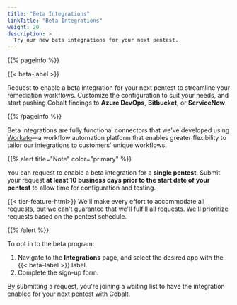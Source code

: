 ```yaml
---
title: "Beta Integrations"
linkTitle: "Beta Integrations"
weight: 20
description: >
  Try our new beta integrations for your next pentest.
---
```


{{% pageinfo %}}
<p>{{< beta-label >}}</p><p>Request to enable a beta integration for your next pentest to streamline your remediation workflows. Customize the configuration to suit your needs, and start pushing Cobalt findings to <b>Azure DevOps</b>, <b>Bitbucket</b>, or <b>ServiceNow</b>.</p>
{{% /pageinfo %}}

Beta integrations are fully functional connectors that we’ve developed using [Workato](https://www.workato.com/)—a workflow automation platform that enables greater flexibility to tailor our integrations to customers' unique workflows.

{{% alert title="Note" color="primary" %}}
<p>You can request to enable a beta integration for a <b>single pentest</b>. Submit your request <b>at least 10 business days prior to the start date of your pentest</b> to allow time for configuration and testing.</p><p>{{< tier-feature-html>}} We'll make every effort to accommodate all requests, but we can't guarantee that we'll fulfill all requests. We'll prioritize requests based on the pentest schedule.</p>
{{% /alert %}}

To opt in to the beta program:

1. Navigate to the **Integrations** page, and select the desired app with the {{< beta-label >}} label.
1. Complete the sign-up form.

By submitting a request, you're joining a waiting list to have the integration enabled for your next pentest with Cobalt.
